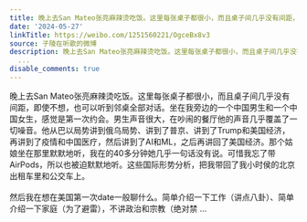 ```yaml
---
title: 晚上去San Mateo张亮麻辣烫吃饭。这里每张桌子都很小，而且桌子间几乎没有间距，即使不想，也可以听到邻桌全部对话。坐在我旁边的一个中国男生和一个中国女生，...
date: '2024-05-27'
linkTitle: https://weibo.com/1251560221/OgceBx8v3
source: 子陵在听歌的微博
description: 晚上去San Mateo张亮麻辣烫吃饭。这里每张桌子都很小，而且桌子间几乎没有间距，即使不想，也可以听到邻桌全部对话。坐在我旁边的一个中国男生和一个中国女生，感觉是第一次约会。男生声音很大，在吵闹的餐厅他的声音几乎覆盖了一切噪音。他从巴以局势讲到俄乌局势、讲到了普京、讲到了Trump和美国经济，再讲到了疫情和中国医疗，然后讲到了AI和ML，之后再讲回了美国经济。那个姑娘坐在那里默默地听，我在的40多分钟她几乎一句话没有说。可惜我忘了带AirPods，所以也被迫默默地听。这些国际形势分析，把我带回了我小时侯的北京出租车里和公交车上。<br><br>然后我在想在美国第一次date一般聊什么。简单介绍一下工作（讲点八卦）、简单介绍一下家庭（为了避雷），不讲政治和宗教（绝对禁
  ...
disable_comments: true
---
```

晚上去San Mateo张亮麻辣烫吃饭。这里每张桌子都很小，而且桌子间几乎没有间距，即使不想，也可以听到邻桌全部对话。坐在我旁边的一个中国男生和一个中国女生，感觉是第一次约会。男生声音很大，在吵闹的餐厅他的声音几乎覆盖了一切噪音。他从巴以局势讲到俄乌局势、讲到了普京、讲到了Trump和美国经济，再讲到了疫情和中国医疗，然后讲到了AI和ML，之后再讲回了美国经济。那个姑娘坐在那里默默地听，我在的40多分钟她几乎一句话没有说。可惜我忘了带AirPods，所以也被迫默默地听。这些国际形势分析，把我带回了我小时侯的北京出租车里和公交车上。<br><br>然后我在想在美国第一次date一般聊什么。简单介绍一下工作（讲点八卦）、简单介绍一下家庭（为了避雷），不讲政治和宗教（绝对禁 ...